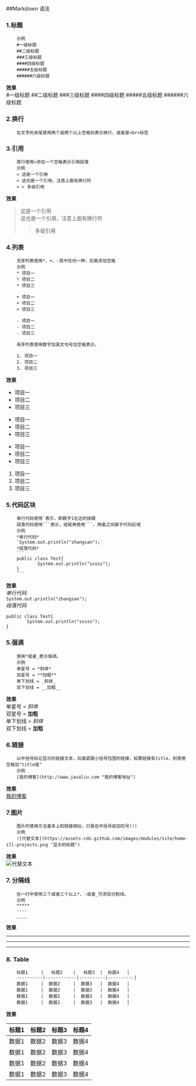 ##Markdown 语法
### 1.标题
		示例
		#一级标题
		##二级标题
		###三级标题
		####四级标题
		#####五级标题
		######六级标题
**效果**  
#一级标题
##二级标题
###三级标题
####四级标题
#####五级标题
######六级标题

### 2.换行
		在文字的末尾使用两个或两个以上空格则表示换行，或者是<br>标签

### 3.引用
		首行使用>添加一个空格表示引用段落
		示例
		> 这是一个引用  
		> 这也是一个引用，注意上面有换行符
		> > 多级引用
		
**效果**  
> 这是一个引用  
> 这也是一个引用，注意上面有换行符
> > 多级引用

### 4.列表
		无序列表使用*、+、-其中任何一种，后面添加空格
		示例
		* 项目一
		* 项目二
		* 项目三
		
		+ 项目一
		+ 项目二
		+ 项目三

		- 项目一
		- 项目二
		- 项目三

		有序列表使用数字加英文句号加空格表示。

		1. 项目一
		2. 项目二
		3. 项目三
**效果**  
* 项目一
* 项目二
* 项目三

+ 项目一
+ 项目二
+ 项目三

- 项目一
- 项目二
- 项目三

1. 项目一
2. 项目二
3. 项目三

### 5.代码区块
		单行代码使用`表示，即数字1左边的按键
		段落代码使用```表示，结尾再使用```，两者之间属于代码区域
		示例
		*单行代码*  
		`System.out.println("zhangsan");`  
		*段落代码*   
		```
		public class Test{
				System.out.println("sssss");
		}
		```
**效果**   
*单行代码*  
`System.out.println("zhangsan");`  
*段落代码*   
```
public class Test{
		System.out.println("sssss");
}
```

### 5.强调
		使用*或者_表示强调。
		示例
		单星号 = *斜体*
		双星号 = **加粗**
		单下划线 = _斜体_
		双下划线 = __加粗__
**效果**  
单星号 = *斜体*  
双星号 = **加粗**  
单下划线 = _斜体_  
双下划线 = __加粗__  

### 6.链接
		以中括号标记显示的链接文本，后面紧跟小括号包围的链接，如果链接有title，则使用空格加"title值"
		示例
		[我的博客](http://www.javaliu.com "我的博客地址")

**效果**   
[我的博客](http://www.javaliu.com "我的博客地址")  

### 7.图片
		图片的使用方法基本上和链接相似，只是在中括号前加叹号(!)
		示例
		![代替文本](https://assets-cdn.github.com/images/modules/site/home-ill-projects.png "显示的标题")
**效果**   
![代替文本](https://assets-cdn.github.com/images/modules/site/home-ill-projects.png "显示的标题")

### 7. 分隔线
		在一行中使用三个或者三个以上*、-或者_可添加分割线。
		示例
		*****
		----
		____
**效果**   
******
-----
_____

### 8. Table
		标题1     |   标题2    |   标题3  |  标题4   |
		----------|------------|----------|----------|
		数据1     |  数据2     |  数据3   |  数据4   |
		数据1     |  数据2     |  数据3   |  数据4   |
		数据1     |  数据2     |  数据3   |  数据4   |
		数据1     |  数据2     |  数据3   |  数据4   |
**效果**      

标题1     |   标题2    |   标题3  |  标题4   |
----------|------------|----------|----------|
数据1     |  数据2     |  数据3   |  数据4   |
数据1     |  数据2     |  数据3   |  数据4   |
数据1     |  数据2     |  数据3   |  数据4   |
数据1     |  数据2     |  数据3   |  数据4   |

